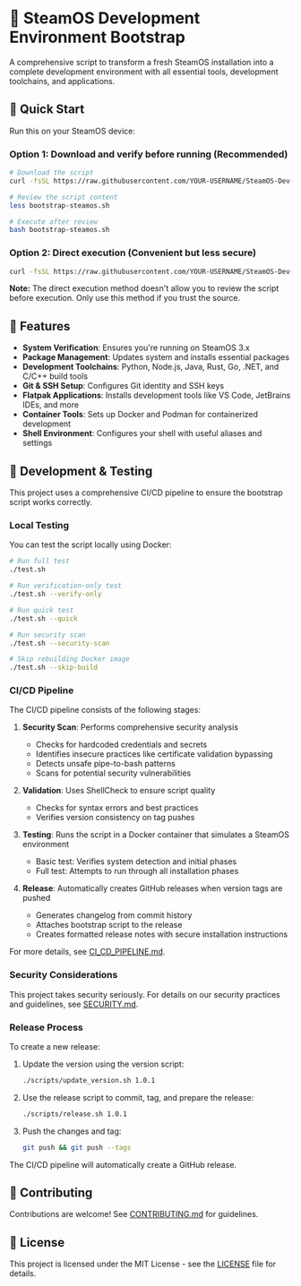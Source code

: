 # 🌲 SteamOS Development Environment Bootstrap

A comprehensive script to transform a fresh SteamOS installation into a complete development environment with all essential tools, development toolchains, and applications.

## 🚀 Quick Start

Run this on your SteamOS device:

### Option 1: Download and verify before running (Recommended)

```bash
# Download the script
curl -fsSL https://raw.githubusercontent.com/YOUR-USERNAME/SteamOS-Dev-Bootstrap/main/bootstrap-steamos.sh -o bootstrap-steamos.sh

# Review the script content
less bootstrap-steamos.sh

# Execute after review
bash bootstrap-steamos.sh
```

### Option 2: Direct execution (Convenient but less secure)

```bash
curl -fsSL https://raw.githubusercontent.com/YOUR-USERNAME/SteamOS-Dev-Bootstrap/main/bootstrap-steamos.sh | bash
```

**Note:** The direct execution method doesn't allow you to review the script before execution. Only use this method if you trust the source.

## 🔧 Features

- **System Verification**: Ensures you're running on SteamOS 3.x
- **Package Management**: Updates system and installs essential packages
- **Development Toolchains**: Python, Node.js, Java, Rust, Go, .NET, and C/C++ build tools
- **Git & SSH Setup**: Configures Git identity and SSH keys
- **Flatpak Applications**: Installs development tools like VS Code, JetBrains IDEs, and more
- **Container Tools**: Sets up Docker and Podman for containerized development
- **Shell Environment**: Configures your shell with useful aliases and settings

## 🧪 Development & Testing

This project uses a comprehensive CI/CD pipeline to ensure the bootstrap script works correctly.

### Local Testing

You can test the script locally using Docker:

```bash
# Run full test
./test.sh

# Run verification-only test
./test.sh --verify-only

# Run quick test
./test.sh --quick

# Run security scan
./test.sh --security-scan

# Skip rebuilding Docker image
./test.sh --skip-build
```

### CI/CD Pipeline

The CI/CD pipeline consists of the following stages:

1. **Security Scan**: Performs comprehensive security analysis
   - Checks for hardcoded credentials and secrets
   - Identifies insecure practices like certificate validation bypassing
   - Detects unsafe pipe-to-bash patterns
   - Scans for potential security vulnerabilities

2. **Validation**: Uses ShellCheck to ensure script quality
   - Checks for syntax errors and best practices
   - Verifies version consistency on tag pushes

3. **Testing**: Runs the script in a Docker container that simulates a SteamOS environment
   - Basic test: Verifies system detection and initial phases
   - Full test: Attempts to run through all installation phases

4. **Release**: Automatically creates GitHub releases when version tags are pushed
   - Generates changelog from commit history
   - Attaches bootstrap script to the release
   - Creates formatted release notes with secure installation instructions

For more details, see [CI_CD_PIPELINE.md](docs/CI_CD_PIPELINE.md).

### Security Considerations

This project takes security seriously. For details on our security practices and guidelines, see [SECURITY.md](docs/SECURITY.md).

### Release Process

To create a new release:

1. Update the version using the version script:
   ```bash
   ./scripts/update_version.sh 1.0.1
   ```

2. Use the release script to commit, tag, and prepare the release:
   ```bash
   ./scripts/release.sh 1.0.1
   ```

3. Push the changes and tag:
   ```bash
   git push && git push --tags
   ```

The CI/CD pipeline will automatically create a GitHub release.

## 📝 Contributing

Contributions are welcome! See [CONTRIBUTING.md](CONTRIBUTING.md) for guidelines.

## 📄 License

This project is licensed under the MIT License - see the [LICENSE](LICENSE) file for details.
